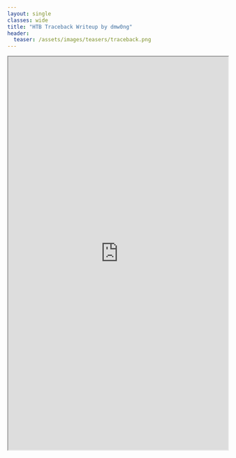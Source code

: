 ```yaml
---
layout: single
classes: wide
title: "HTB Traceback Writeup by dmw0ng"
header:
  teaser: /assets/images/teasers/traceback.png
---
```


<iframe height="900" src="https://drive.google.com/viewerng/viewer?embedded=true&amp;url=https://birdsarentrealctf.dev/content/dmw0ng/traceback/Hack_The_Box_-_Traceback.pdf" width="100%"></iframe>
